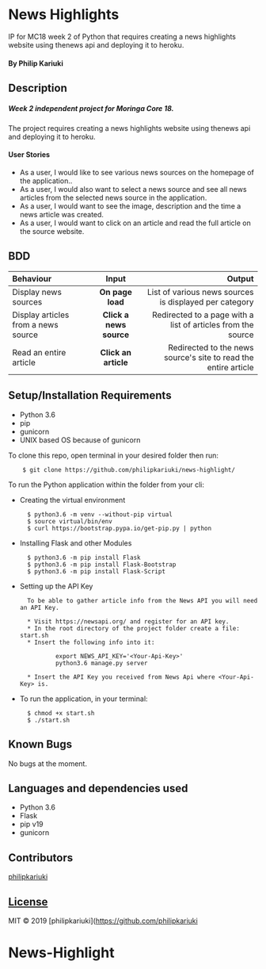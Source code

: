# News Highlights

IP for MC18 week 2 of Python that requires creating a news highlights website using thenews api and deploying it to heroku.


#### By **Philip Kariuki**
## Description
##### Week 2 independent project for Moringa Core 18.
The project requires creating a news highlights website using thenews api and deploying it to heroku.
#### User Stories
* As a user, I would like to see various news sources on the homepage of the application..
* As a user, I would also want to select a news source and see all news articles from the selected news source in the application.
* As a user, I would want to see the image, description and the time a news article was created.
* As a user, I would want to click on an article and read the full article on the source website.
## BDD
| Behaviour | Input | Output |
| :---------------- | :---------------: | ------------------: |
| Display news sources | **On page load** | List of various news sources is displayed per category |
| Display articles from a news source | **Click a news source** | Redirected to a page with a list of articles from the source |
| Read an entire article | **Click an article** | Redirected to the news source's site to read the entire article |

## Setup/Installation Requirements
* Python 3.6
* pip
* gunicorn
* UNIX based OS because of gunicorn

To clone this repo, open terminal in your desired folder then run:

        $ git clone https://github.com/philipkariuki/news-highlight/

To run the Python application within the folder from your cli:
* Creating the virtual environment

        $ python3.6 -m venv --without-pip virtual
        $ source virtual/bin/env
        $ curl https://bootstrap.pypa.io/get-pip.py | python
        
        
* Installing Flask and other Modules

        $ python3.6 -m pip install Flask
        $ python3.6 -m pip install Flask-Bootstrap
        $ python3.6 -m pip install Flask-Script
        
* Setting up the API Key
        
        To be able to gather article info from the News API you will need an API Key.
        
        * Visit https://newsapi.org/ and register for an API key.
        * In the root directory of the project folder create a file: start.sh
        * Insert the following info into it: 
        
                export NEWS_API_KEY='<Your-Api-Key>'
                python3.6 manage.py server
                
        * Insert the API Key you received from News Api where <Your-Api-Key> is.
        
* To run the application, in your terminal:

        $ chmod +x start.sh
        $ ./start.sh
## Known Bugs
No bugs at the moment.
## Languages and dependencies used
* Python 3.6
* Flask
* pip v19
* gunicorn
## Contributors
<a href="https://github.com/philipkariuki">philipkariuki</a>

## [License](https://github.com/philipkariuki/news-highlight/blob/master/LICENSE)
MIT © 2019 [philipkariuki](https://github.com/philipkariuki
# News-Highlight
